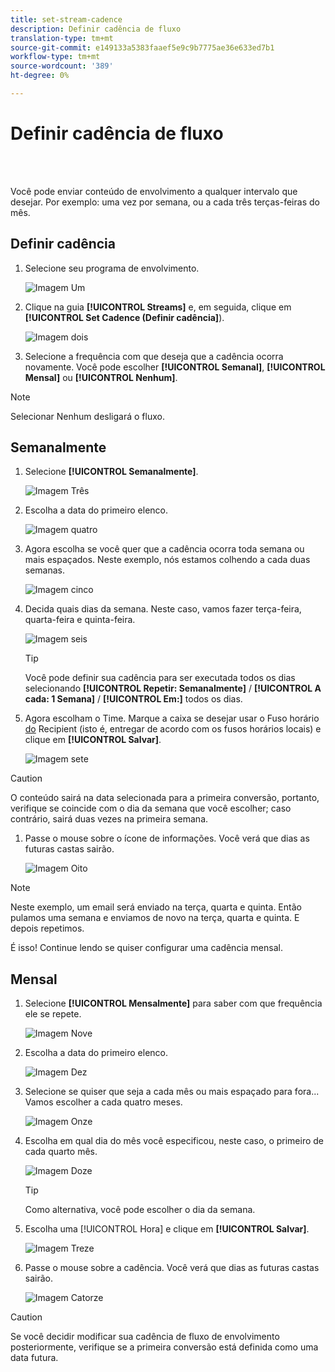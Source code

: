 ```yaml
---
title: set-stream-cadence
description: Definir cadência de fluxo
translation-type: tm+mt
source-git-commit: e149133a5383faaef5e9c9b7775ae36e633ed7b1
workflow-type: tm+mt
source-wordcount: '389'
ht-degree: 0%

---
```



# Definir cadência de fluxo

<br> 

Você pode enviar conteúdo de envolvimento a qualquer intervalo que desejar. Por exemplo: uma vez por semana, ou a cada três terças-feiras do mês.

## Definir cadência

1. Selecione seu programa de envolvimento.

   ![Imagem Um](/help/sky/assets/engagement-programs/set-stream-cadence/set-stream-cadence-1.png)

1. Clique na guia **[!UICONTROL Streams]** e, em seguida, clique em **[!UICONTROL Set Cadence (Definir cadência]**).

   ![Imagem dois](/help/sky/assets/engagement-programs/set-stream-cadence/set-stream-cadence-2.png)

1. Selecione a frequência com que deseja que a cadência ocorra novamente. Você pode escolher **[!UICONTROL Semanal]**, **[!UICONTROL Mensal]** ou **[!UICONTROL Nenhum]**.

>[!NOTE]
>
>Selecionar Nenhum desligará o fluxo.

## Semanalmente

1. Selecione **[!UICONTROL Semanalmente]**.

   ![Imagem Três](/help/sky/assets/engagement-programs/set-stream-cadence/set-stream-cadence-3.png)

1. Escolha a data do primeiro elenco.

   ![Imagem quatro](/help/sky/assets/engagement-programs/set-stream-cadence/set-stream-cadence-4.png)

1. Agora escolha se você quer que a cadência ocorra toda semana ou mais espaçados. Neste exemplo, nós estamos colhendo a cada duas semanas.

   ![Imagem cinco](/help/sky/assets/engagement-programs/set-stream-cadence/set-stream-cadence-5.png)

1. Decida quais dias da semana. Neste caso, vamos fazer terça-feira, quarta-feira e quinta-feira.

   ![Imagem seis](/help/sky/assets/engagement-programs/set-stream-cadence/set-stream-cadence-6.png)

   >[!TIP]
   >
   >Você pode definir sua cadência para ser executada todos os dias selecionando **[!UICONTROL Repetir: Semanalmente]** / **[!UICONTROL A cada: 1 Semana]** / **[!UICONTROL Em:]** todos os dias.

1. Agora escolham o Time. Marque a caixa se desejar usar o Fuso horário [do](https://docs.marketo.com/display/DOCS/Schedule+Engagement+Programs+with+Recipient+Time+Zone) Recipient (isto é, entregar de acordo com os fusos horários locais) e clique em **[!UICONTROL Salvar]**.

   ![Imagem sete](/help/sky/assets/engagement-programs/set-stream-cadence/set-stream-cadence-7.png)

>[!CAUTION]
>
>O conteúdo sairá na data selecionada para a primeira conversão, portanto, verifique se coincide com o dia da semana que você escolher; caso contrário, sairá duas vezes na primeira semana.

1. Passe o mouse sobre o ícone de informações. Você verá que dias as futuras castas sairão.

   ![Imagem Oito](/help/sky/assets/engagement-programs/set-stream-cadence/set-stream-cadence-8.png)

>[!NOTE]
>
>Neste exemplo, um email será enviado na terça, quarta e quinta. Então pulamos uma semana e enviamos de novo na terça, quarta e quinta. E depois repetimos.

É isso! Continue lendo se quiser configurar uma cadência mensal.

## Mensal

1. Selecione **[!UICONTROL Mensalmente]** para saber com que frequência ele se repete.

   ![Imagem Nove](/help/sky/assets/engagement-programs/set-stream-cadence/set-stream-cadence-9.png)

1. Escolha a data do primeiro elenco.

   ![Imagem Dez](/help/sky/assets/engagement-programs/set-stream-cadence/set-stream-cadence-10.png)

1. Selecione se quiser que seja a cada mês ou mais espaçado para fora... Vamos escolher a cada quatro meses.

   ![Imagem Onze](/help/sky/assets/engagement-programs/set-stream-cadence/set-stream-cadence-11.png)

1. Escolha em qual dia do mês você especificou, neste caso, o primeiro de cada quarto mês.

   ![Imagem Doze](/help/sky/assets/engagement-programs/set-stream-cadence/set-stream-cadence-12.png)

   >[!TIP]
   >
   >Como alternativa, você pode escolher o dia da semana.

1. Escolha uma [!UICONTROL Hora] e clique em **[!UICONTROL Salvar]**.

   ![Imagem Treze](/help/sky/assets/engagement-programs/set-stream-cadence/set-stream-cadence-13.png)

1. Passe o mouse sobre a cadência. Você verá que dias as futuras castas sairão.

   ![Imagem Catorze](/help/sky/assets/engagement-programs/set-stream-cadence/set-stream-cadence-14.png)

>[!CAUTION]
>
>Se você decidir modificar sua cadência de fluxo de envolvimento posteriormente, verifique se a primeira conversão está definida como uma data futura.
